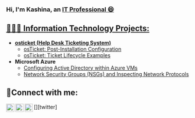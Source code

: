### Hi, I'm Kashina, an <a href="https://www.linkedin.com/in/kashina-wilson-737843256/">IT Professional 😄

  <h2>👩‍💻💬 Information Technology Projects:</h2>

  - <b>osticket (Help Desk Ticketing System)</b>
    - [osTicket: Post-Installation Configuration](https://github.com/shina901memphisIT/post-install-config)
    - [osTicket: Ticket Lifecycle Examples](https://github.com/shina901memphisIT/ticket-lifecycle)
  - <b>Microsoft Azure</b>
    - [Configuring Active Directory within Azure VMs](https://github.com/shina901memphisIT/configure-ad)
    - [Network Security Groups (NSGs) and Inspecting Network Protocols](https://github.com/shina901memphisIT/azure-network-protocols)
  
  <h2>🤳Connect with me:</h2>
  
  [<img align="left" alt="kashina | Twitter" width="22px" src="https://cdn.jsdelivr.net/npm/simple-icons@v3/icons/twitter.svg"/>][twitter]
  [<img align="left" alt="kashina | LinkedIn" width="22px" src="https://cdn.jsdelivr.net/npm/simple-icons@v3/icons/LinkedIn.svg"/>][linkedin]
  [<img align="left" alt="kashina | Instagram" width="22px" src="https://cdn.jsdelivr.net/npm/simple-icons@v3/icons/twitter.svg"/>][instagram]

  
  [instagram]: https://www.instagram.com/it_kashina/?next=%2F
  [linkedin]: https://www.linkedin.com/in/kashina-wilson-737843256/
